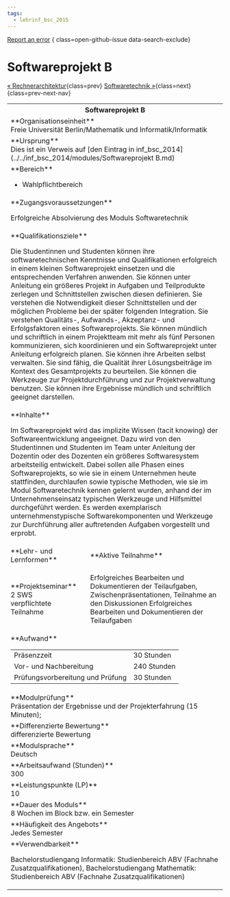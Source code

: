```yaml
---
tags:
  - lehrinf_bsc_2015
---
```

[Report an error](https://github.com/SGSSGene/FUB-SUP/issues/new?title=Error%20in%20%22Softwareprojekt%20B%22&body=There%20seems%20to%20be%20an%20error%20in%20module%20%22Softwareprojekt%20B%22%2E%0A%0A%3CDescribe%20here%20a%20slightly%20more%20detailed%20description%20of%20what%20is%20wrong%3E&labels=bug)
{ class=open-github-issue data-search-exclude}

# Softwareprojekt B

[« Rechnerarchitektur](Rechnerarchitektur.md){class=prev}
[Softwaretechnik »](Softwaretechnik.md){class=next}
{class=prev-next-nav}

<table markdown id="moduledesc">
<tr markdown class="moduledesc_head"><th colspan="2">Softwareprojekt B </th></tr>
<tr markdown><td colspan="2">**Organisationseinheit**   <br>Freie Universität Berlin/Mathematik und Informatik/Informatik</td></tr>
<tr markdown><td colspan="2">**Ursprung**<br>Dies ist ein Verweis auf [den Eintrag in inf_bsc_2014](../../inf_bsc_2014/modules/Softwareprojekt B.md)</td></tr>
<tr markdown><td colspan="2">**Bereich**<br>


- Wahlpflichtbereich

</td></tr>

<tr markdown><td colspan="2">**Zugangsvoraussetzungen** <br>

Erfolgreiche Absolvierung des Moduls Softwaretechnik


</td></tr>
<tr markdown><td colspan="2">**Qualifikationsziele**    <br>

Die Studentinnen und Studenten können ihre softwaretechnischen Kenntnisse
und Qualifikationen erfolgreich in einem kleinen Softwareprojekt einsetzen
und die entsprechenden Verfahren anwenden. Sie können unter Anleitung ein
größeres Projekt in Aufgaben und Teilprodukte zerlegen und Schnittstellen
zwischen diesen definieren. Sie verstehen die Notwendigkeit dieser
Schnittstellen und der möglichen Probleme bei der später folgenden
Integration. Sie verstehen Qualitäts-, Aufwands-, Akzeptanz- und
Erfolgsfaktoren eines Softwareprojekts. Sie können mündlich und schriftlich
in einem Projektteam mit mehr als fünf Personen kommunizieren, sich
koordinieren und ein Softwareprojekt unter Anleitung erfolgreich planen. Sie
können ihre Arbeiten selbst verwalten. Sie sind fähig, die Qualität ihrer
Lösungsbeiträge im Kontext des Gesamtprojekts zu beurteilen. Sie können die
Werkzeuge zur Projektdurchführung und zur Projektverwaltung benutzen. Sie
können ihre Ergebnisse mündlich und schriftlich geeignet darstellen.


</td></tr>
<tr markdown><td colspan="2">**Inhalte**                <br>

Im Softwareprojekt wird das implizite Wissen (tacit knowing) der
Softwareentwicklung angeeignet. Dazu wird von den Studentinnen und Studenten
im Team unter Anleitung der Dozentin oder des Dozenten ein größeres
Softwaresystem arbeitsteilig entwickelt. Dabei sollen alle Phasen eines
Softwareprojekts, so wie sie in einem Unternehmen heute stattfinden,
durchlaufen sowie typische Methoden, wie sie im Modul Softwaretechnik kennen
gelernt wurden, anhand der im Unternehmenseinsatz typischen Werkzeuge und
Hilfsmittel durchgeführt werden. Es werden exemplarisch unternehmenstypische
Softwarekomponenten und Werkzeuge zur Durchführung aller auftretenden
Aufgaben vorgestellt und erprobt.


</td></tr>

<tr markdown><td>**Lehr- und Lernformen**</td><td>**Aktive Teilnahme**</td></tr>
<tr markdown><td> **Projektseminar** <br>2 SWS <br> verpflichtete Teilnahme</td><td>

Erfolgreiches Bearbeiten und Dokumentieren der Teilaufgaben,
Zwischenpräsentationen, Teilnahme an den Diskussionen
Erfolgreiches Bearbeiten und Dokumentieren der Teilaufgaben
</td></tr>
<tr markdown><td colspan="2">**Aufwand**                <br>
<table class="aufwand_table">
<tr><td>Präsenzzeit</td><td>30 Stunden</td></tr>
<tr><td>Vor- und Nachbereitung</td><td>240 Stunden</td></tr>
<tr><td>Prüfungsvorbereitung und Prüfung</td><td>30 Stunden</td></tr>
</table>

</td></tr>
<tr markdown><td colspan="2">**Modulprüfung**             <br>Präsentation der Ergebnisse und der Projekterfahrung (15 Minuten);


</td></tr>
<tr markdown><td colspan="2">**Differenzierte Bewertung** <br>differenzierte Bewertung

</td></tr>
<tr markdown><td colspan="2">**Modulsprache**             <br>Deutsch</td></tr>
<tr markdown><td colspan="2">**Arbeitsaufwand (Stunden)** <br>300</td></tr>
<tr markdown><td colspan="2">**Leistungspunkte (LP)**     <br>10</td></tr>
<tr markdown><td colspan="2">**Dauer des Moduls**         <br>8 Wochen im Block bzw. ein Semester</td></tr>
<tr markdown><td colspan="2">**Häufigkeit des Angebots**  <br>Jedes Semester</td></tr>
<tr markdown><td colspan="2">**Verwendbarkeit**           <br>

Bachelorstudiengang Informatik: Studienbereich ABV (Fachnahe
Zusatzqualifikationen), Bachelorstudiengang Mathematik: Studienbereich ABV
(Fachnahe Zusatzqualifikationen)


</td></tr>

</table>
